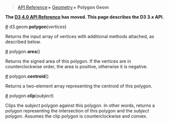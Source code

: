 > [API Reference](API-Reference.md) ▸ [Geometry](Geometry.md) ▸ **Polygon Geom**

**The [D3 4.0 API Reference](https://github.com/d3/d3/blob/master/API.md) has moved. This page describes the D3 3.x API.**

<a name="polygon" href="Polygon-Geom.md#polygon">#</a> d3.geom.<b>polygon</b>(<i>vertices</i>)

Returns the input array of vertices with additional methods attached, as described below.

<a name="area" href="Polygon-Geom.md#area">#</a> polygon.<b>area</b>()

Returns the signed area of this polygon. If the vertices are in counterclockwise order, the area is positive, otherwise it is negative.

<a name="centroid" href="Polygon-Geom.md#centroid">#</a> polygon.<b>centroid</b>()

Returns a two-element array representing the centroid of this polygon.

<a name="clip" href="Polygon-Geom.md#clip">#</a> polygon.<b>clip</b>(<i>subject</i>)

Clips the *subject* polygon against this polygon. In other words, returns a polygon representing the intersection of this polygon and the *subject* polygon. Assumes the clip polygon is counterclockwise and convex.
